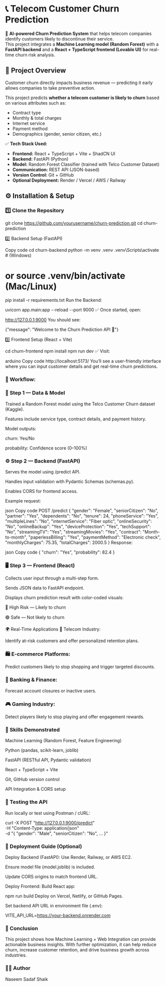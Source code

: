 # 📞 Telecom Customer Churn Prediction

🚀 **AI-powered Churn Prediction System** that helps telecom companies identify customers likely to discontinue their service.  
This project integrates a **Machine Learning model (Random Forest)** with a **FastAPI backend** and a **React + TypeScript frontend (Lovable UI)** for real-time churn risk analysis.



## 🧠 Project Overview

Customer churn directly impacts business revenue — predicting it early allows companies to take preventive action.

This project predicts **whether a telecom customer is likely to churn** based on various attributes such as:
- Contract type  
- Monthly & total charges  
- Internet service  
- Payment method  
- Demographics (gender, senior citizen, etc.)

✅ **Tech Stack Used:**
- **Frontend:** React + TypeScript + Vite + ShadCN UI  
- **Backend:** FastAPI (Python)  
- **Model:** Random Forest Classifier (trained with Telco Customer Dataset)  
- **Communication:** REST API (JSON-based)  
- **Version Control:** Git + GitHub  
- **Optional Deployment:** Render / Vercel / AWS / Railway  


## ⚙️ Installation & Setup

### 1️⃣ Clone the Repository

git clone https://github.com/yourusername/churn-prediction.git
cd churn-prediction


2️⃣ Backend Setup (FastAPI)

Copy code
cd churn-backend
python -m venv .venv
.venv\Scripts\activate   # (Windows)
# or source .venv/bin/activate (Mac/Linux)

pip install -r requirements.txt
Run the Backend:


uvicorn app.main:app --reload --port 9000
✅ Once started, open:


http://127.0.0.1:9000
You should see:

{"message": "Welcome to the Churn Prediction API 🚀"}

3️⃣ Frontend Setup (React + Vite)

cd churn-frontend
npm install
npm run dev
✅ Visit:

arduino
Copy code
http://localhost:5173/
You’ll see a user-friendly interface where you can input customer details and get real-time churn predictions.

### 🔄 Workflow:

### 🧩 Step 1 — Data & Model
Trained a Random Forest model using the Telco Customer Churn dataset (Kaggle).

Features include service type, contract details, and payment history.

Model outputs:

churn: Yes/No

probability: Confidence score (0–100%)

### ⚙️ Step 2 — Backend (FastAPI)
Serves the model using /predict API.

Handles input validation with Pydantic Schemas (schemas.py).

Enables CORS for frontend access.

Example request:

json
Copy code
POST /predict
{
  "gender": "Female",
  "seniorCitizen": "No",
  "partner": "Yes",
  "dependents": "No",
  "tenure": 24,
  "phoneService": "Yes",
  "multipleLines": "No",
  "internetService": "Fiber optic",
  "onlineSecurity": "No",
  "onlineBackup": "Yes",
  "deviceProtection": "Yes",
  "techSupport": "No",
  "streamingTV": "Yes",
  "streamingMovies": "Yes",
  "contract": "Month-to-month",
  "paperlessBilling": "Yes",
  "paymentMethod": "Electronic check",
  "monthlyCharges": 75.35,
  "totalCharges": 2000.5
}
Response:

json
Copy code
{
  "churn": "Yes",
  "probability": 82.4
}


### 🖥️ Step 3 — Frontend (React)
Collects user input through a multi-step form.

Sends JSON data to FastAPI endpoint.

Displays churn prediction result with color-coded visuals:

🔴 High Risk — Likely to churn

🟢 Safe — Not likely to churn

🌍 Real-Time Applications
💼 Telecom Industry:

Identify at-risk customers and offer personalized retention plans.

### 🛍️ E-commerce Platforms:

Predict customers likely to stop shopping and trigger targeted discounts.

### 🏦 Banking & Finance:

Forecast account closures or inactive users.

### 🎮 Gaming Industry:

Detect players likely to stop playing and offer engagement rewards.

### 🧰 Skills Demonstrated
Machine Learning (Random Forest, Feature Engineering)

Python (pandas, scikit-learn, joblib)

FastAPI (RESTful API, Pydantic validation)

React + TypeScript + Vite

Git, GitHub version control

API Integration & CORS setup

### 🧪 Testing the API
Run locally or test using Postman / cURL:


curl -X POST "http://127.0.0.1:9000/predict" \
     -H "Content-Type: application/json" \
     -d "{ \"gender\": \"Male\", \"seniorCitizen\": \"No\", ... }"

### 🚀 Deployment Guide (Optional)
Deploy Backend (FastAPI):
Use Render, Railway, or AWS EC2.

Ensure model file (model.joblib) is included.

Update CORS origins to match frontend URL.

Deploy Frontend:
Build React app:


npm run build
Deploy on Vercel, Netlify, or GitHub Pages.

Set backend API URL in environment file (.env):

VITE_API_URL=https://your-backend.onrender.com

### 🏁 Conclusion
This project shows how Machine Learning + Web Integration can provide actionable business insights.
With further optimization, it can help reduce churn, increase customer retention, and drive business growth across industries.

### 👨‍💻 Author
Naseem Sadaf Shaik



